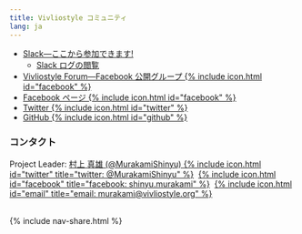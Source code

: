 ```yaml
---
title: Vivliostyle コミュニティ
lang: ja
---
```


- [Slack&mdash;ここから参加できます!](https://join.slack.com/t/vivliostyle/shared_invite/enQtNzc1NjE4ODk1ODI5LWQxZjM4YTZjMmQ0ZTUyNmUyOGZlMzIwZjQ5OWYwYjkyZDZmOTIwNGMwOWU5NDc0NjE5OTAyMmVhZTRhYTAyNWQ)
  - [Slack ログの閲覧](https://github.com/vivliostyle/vivliostyle-wiki/wiki/Slack)
- [Vivliostyle Forum&mdash;Facebook 公開グループ {% include icon.html id="facebook" %}](https://www.facebook.com/groups/vivliostyle/)
- [Facebook ページ {% include icon.html id="facebook" %}](https://www.facebook.com/vivliostyle/)
- [Twitter {% include icon.html id="twitter" %}](https://twitter.com/Vivliostyle)
- [GitHub {% include icon.html id="github" %}](https://github.com/vivliostyle)

### コンタクト

Project Leader: [村上 真雄 (@MurakamiShinyu) {% include icon.html id="twitter" title="twitter: @MurakamiShinyu" %}](https://twitter.com/MurakamiShinyu)&nbsp; [{% include icon.html id="facebook" title="facebook: shinyu.murakami" %}](https://www.facebook.com/shinyu.murakami)&nbsp; [{% include icon.html id="email" title="email: murakami@vivliostyle.org" %}](mailto:murakami@vivliostyle.org)

<br>
{% include nav-share.html %}
